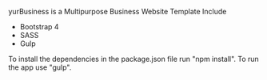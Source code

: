 yurBusiness is a Multipurpose Business Website Template
Include
- Bootstrap 4
- SASS
- Gulp

To install the dependencies in the package.json file run "npm install".
To run the app use "gulp".

